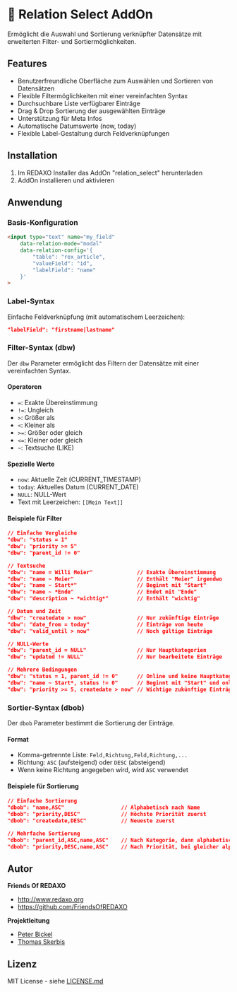 # 🐣 Relation Select AddOn

Ermöglicht die Auswahl und Sortierung verknüpfter Datensätze mit erweiterten Filter- und Sortiermöglichkeiten.

## Features

- Benutzerfreundliche Oberfläche zum Auswählen und Sortieren von Datensätzen
- Flexible Filtermöglichkeiten mit einer vereinfachten Syntax
- Durchsuchbare Liste verfügbarer Einträge
- Drag & Drop Sortierung der ausgewählten Einträge
- Unterstützung für Meta Infos
- Automatische Datumswerte (now, today)
- Flexible Label-Gestaltung durch Feldverknüpfungen

## Installation

1. Im REDAXO Installer das AddOn "relation_select" herunterladen
2. AddOn installieren und aktivieren

## Anwendung

### Basis-Konfiguration
```html
<input type="text" name="my_field" 
    data-relation-mode="modal" 
    data-relation-config='{
        "table": "rex_article",
        "valueField": "id",
        "labelField": "name"
    }'
>
```

### Label-Syntax

Einfache Feldverknüpfung (mit automatischem Leerzeichen):
```json
"labelField": "firstname|lastname"
```


### Filter-Syntax (dbw)

Der `dbw` Parameter ermöglicht das Filtern der Datensätze mit einer vereinfachten Syntax.

#### Operatoren

- `=`: Exakte Übereinstimmung
- `!=`: Ungleich
- `>`: Größer als
- `<`: Kleiner als
- `>=`: Größer oder gleich
- `<=`: Kleiner oder gleich
- `~`: Textsuche (LIKE)

#### Spezielle Werte

- `now`: Aktuelle Zeit (CURRENT_TIMESTAMP)
- `today`: Aktuelles Datum (CURRENT_DATE)
- `NULL`: NULL-Wert
- Text mit Leerzeichen: `[[Mein Text]]`

#### Beispiele für Filter

```json
// Einfache Vergleiche
"dbw": "status = 1"
"dbw": "priority >= 5"
"dbw": "parent_id != 0"

// Textsuche
"dbw": "name = Willi Meier"              // Exakte Übereinstimmung
"dbw": "name ~ Meier"                    // Enthält "Meier" irgendwo
"dbw": "name ~ Start*"                   // Beginnt mit "Start"
"dbw": "name ~ *Ende"                    // Endet mit "Ende"
"dbw": "description ~ *wichtig*"         // Enthält "wichtig"

// Datum und Zeit
"dbw": "createdate > now"                // Nur zukünftige Einträge
"dbw": "date_from = today"               // Einträge von heute
"dbw": "valid_until > now"               // Noch gültige Einträge

// NULL-Werte
"dbw": "parent_id = NULL"                // Nur Hauptkategorien
"dbw": "updated != NULL"                 // Nur bearbeitete Einträge

// Mehrere Bedingungen
"dbw": "status = 1, parent_id != 0"      // Online und keine Hauptkategorie
"dbw": "name ~ Start*, status != 0"      // Beginnt mit "Start" und online
"dbw": "priority >= 5, createdate > now" // Wichtige zukünftige Einträge
```

### Sortier-Syntax (dbob)

Der `dbob` Parameter bestimmt die Sortierung der Einträge.

#### Format
- Komma-getrennte Liste: `Feld,Richtung,Feld,Richtung,...`
- Richtung: `ASC` (aufsteigend) oder `DESC` (absteigend)
- Wenn keine Richtung angegeben wird, wird `ASC` verwendet

#### Beispiele für Sortierung

```json
// Einfache Sortierung
"dbob": "name,ASC"                  // Alphabetisch nach Name
"dbob": "priority,DESC"             // Höchste Priorität zuerst
"dbob": "createdate,DESC"           // Neueste zuerst

// Mehrfache Sortierung
"dbob": "parent_id,ASC,name,ASC"    // Nach Kategorie, dann alphabetisch
"dbob": "priority,DESC,name,ASC"    // Nach Priorität, bei gleicher alphabetisch
```


## Autor

**Friends Of REDAXO**

* http://www.redaxo.org
* https://github.com/FriendsOfREDAXO

**Projektleitung**

- [Peter Bickel](https://github.com/polarpixel)
- [Thomas Skerbis](https://github.com/skerbis)

## Lizenz

MIT License - siehe [LICENSE.md](LICENSE.md)

